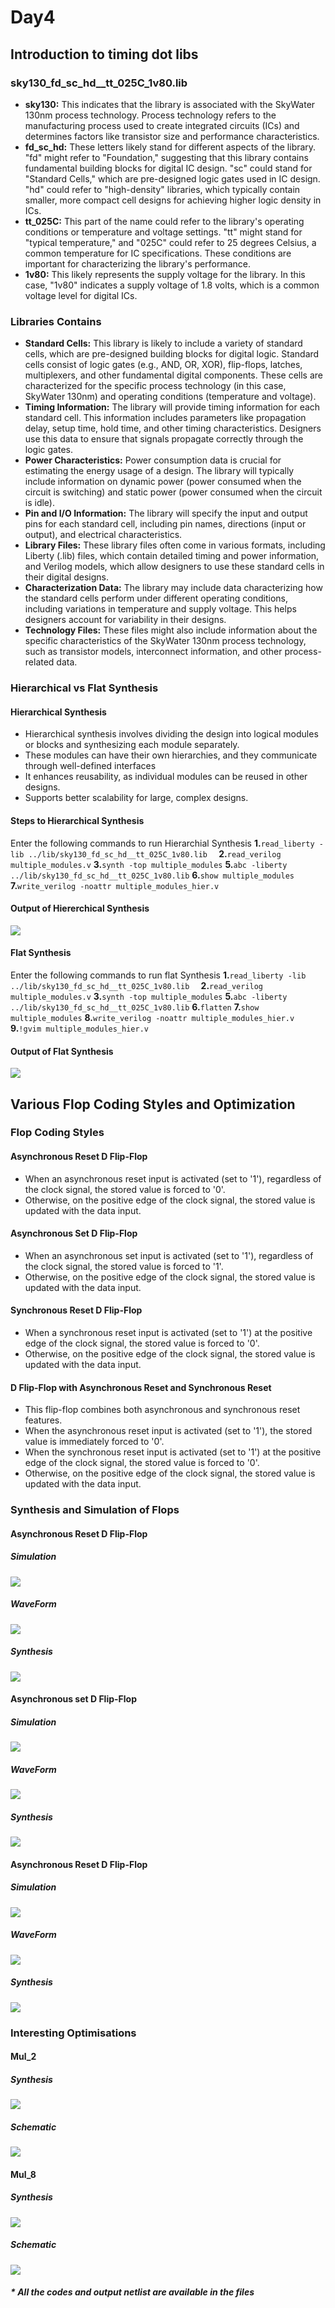 # Day4
## Introduction to timing dot libs
### sky130_fd_sc_hd__tt_025C_1v80.lib
- **sky130:** This indicates that the library is associated with the SkyWater 130nm process technology. Process technology refers to the manufacturing process used to create integrated circuits (ICs) and determines factors like transistor size and performance characteristics.
- **fd_sc_hd:** These letters likely stand for different aspects of the library. "fd" might refer to "Foundation," suggesting that this library contains fundamental building blocks for digital IC design. "sc" could stand for "Standard Cells," which are pre-designed logic gates used in IC design. "hd" could refer to "high-density" libraries, which typically contain smaller, more compact cell designs for achieving higher logic density in ICs.
- **tt_025C:** This part of the name could refer to the library's operating conditions or temperature and voltage settings. "tt" might stand for "typical temperature," and "025C" could refer to 25 degrees Celsius, a common temperature for IC specifications. These conditions are important for characterizing the library's performance.
- **1v80:** This likely represents the supply voltage for the library. In this case, "1v80" indicates a supply voltage of 1.8 volts, which is a common voltage level for digital ICs.
### Libraries Contains
- **Standard Cells:** This library is likely to include a variety of standard cells, which are pre-designed building blocks for digital logic. Standard cells consist of logic gates (e.g., AND, OR, XOR), flip-flops, latches, multiplexers, and other fundamental digital components. These cells are characterized for the specific process technology (in this case, SkyWater 130nm) and operating conditions (temperature and voltage).
- **Timing Information:** The library will provide timing information for each standard cell. This information includes parameters like propagation delay, setup time, hold time, and other timing characteristics. Designers use this data to ensure that signals propagate correctly through the logic gates.
- **Power Characteristics:** Power consumption data is crucial for estimating the energy usage of a design. The library will typically include information on dynamic power (power consumed when the circuit is switching) and static power (power consumed when the circuit is idle).
- **Pin and I/O Information:** The library will specify the input and output pins for each standard cell, including pin names, directions (input or output), and electrical characteristics.
- **Library Files:** These library files often come in various formats, including Liberty (.lib) files, which contain detailed timing and power information, and Verilog models, which allow designers to use these standard cells in their digital designs.
- **Characterization Data:** The library may include data characterizing how the standard cells perform under different operating conditions, including variations in temperature and supply voltage. This helps designers account for variability in their designs.
- **Technology Files:** These files might also include information about the specific characteristics of the SkyWater 130nm process technology, such as transistor models, interconnect information, and other process-related data.
### Hierarchical vs Flat Synthesis
#### Hierarchical Synthesis
- Hierarchical synthesis involves dividing the design into logical modules or blocks and synthesizing each module separately.
- These modules can have their own hierarchies, and they communicate through well-defined interfaces
- It enhances reusability, as individual modules can be reused in other designs.
- Supports better scalability for large, complex designs.
#### Steps to Hierarchical Synthesis
Enter the following commands to run Hierarchial Synthesis
**1.**```read_liberty -lib ../lib/sky130_fd_sc_hd__tt_025C_1v80.lib  ```
**2.**```read_verilog multiple_modules.v```
**3.**```synth -top multiple_modules```
**5.**```abc -liberty ../lib/sky130_fd_sc_hd__tt_025C_1v80.lib```
**6.**```show multiple_modules```
**7.**```write_verilog -noattr multiple_modules_hier.v```
#### Output of Hiererchical Synthesis
![](https://hackmd.io/_uploads/HJZa_5_6h.png)
#### Flat Synthesis
Enter the following commands to run flat Synthesis
**1.**```read_liberty -lib ../lib/sky130_fd_sc_hd__tt_025C_1v80.lib  ```
**2.**```read_verilog multiple_modules.v```
**3.**```synth -top multiple_modules```
**5.**```abc -liberty ../lib/sky130_fd_sc_hd__tt_025C_1v80.lib```
**6.**```flatten```
**7.**```show multiple_modules```
**8.**```write_verilog -noattr multiple_modules_hier.v```
**9.**```!gvim multiple_modules_hier.v```
#### Output of Flat Synthesis 
![](https://hackmd.io/_uploads/ByfHFqOph.png)
## Various Flop Coding Styles and Optimization
### Flop Coding Styles
#### Asynchronous Reset D Flip-Flop
- When an asynchronous reset input is activated (set to '1'), regardless of the clock signal, the stored value is forced to '0'.
- Otherwise, on the positive edge of the clock signal, the stored value is updated with the data input.
#### Asynchronous Set D Flip-Flop
- When an asynchronous set input is activated (set to '1'), regardless of the clock signal, the stored value is forced to '1'.
- Otherwise, on the positive edge of the clock signal, the stored value is updated with the data input.
#### Synchronous Reset D Flip-Flop
- When a synchronous reset input is activated (set to '1') at the positive edge of the clock signal, the stored value is forced to '0'.
- Otherwise, on the positive edge of the clock signal, the stored value is updated with the data input.
#### D Flip-Flop with Asynchronous Reset and Synchronous Reset

- This flip-flop combines both asynchronous and synchronous reset features.
- When the asynchronous reset input is activated (set to '1'), the stored value is immediately forced to '0'.
- When the synchronous reset input is activated (set to '1') at the positive edge of the clock signal, the stored value is forced to '0'.
- Otherwise, on the positive edge of the clock signal, the stored value is updated with the data input.
### Synthesis and Simulation of Flops
#### Asynchronous Reset D Flip-Flop
##### Simulation
![](https://hackmd.io/_uploads/HJQXaquT2.png)
##### WaveForm 
![](https://hackmd.io/_uploads/SJ0469_ph.png)
##### Synthesis
![](https://hackmd.io/_uploads/SyEpT5_ah.png)
#### Asynchronous set D Flip-Flop
##### Simulation
![](https://hackmd.io/_uploads/r1U9A5Opn.png)
##### WaveForm
![](https://hackmd.io/_uploads/BkOKR5ua3.png)
##### Synthesis
![](https://hackmd.io/_uploads/B1MyyiOah.png)
#### Asynchronous Reset D Flip-Flop
##### Simulation
![](https://hackmd.io/_uploads/ryOckiOTh.png)
##### WaveForm
![](https://hackmd.io/_uploads/Hkoxeju63.png)
##### Synthesis
![](https://hackmd.io/_uploads/BJcyxiOpn.png)
### Interesting Optimisations
#### Mul_2
##### Synthesis
![](https://hackmd.io/_uploads/H1frWsOp3.png)
##### Schematic
![](https://hackmd.io/_uploads/H138bj_ph.png)
#### Mul_8
##### Synthesis
![](https://hackmd.io/_uploads/rkPUGsOTh.png)
##### Schematic
![](https://hackmd.io/_uploads/BkXDfju63.png)


##### * All the codes and output netlist are available in the files 